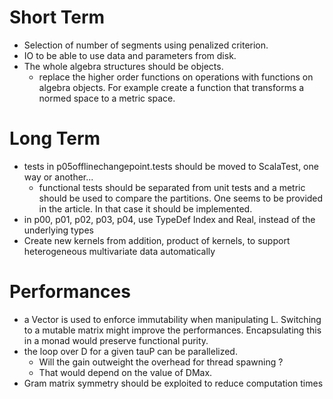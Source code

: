 # Short Term

- Selection of number of segments using penalized criterion.
- IO to be able to use data and parameters from disk.
- The whole algebra structures should be objects.
    - replace the higher order functions on operations with functions on algebra objects. For example create a function that transforms a normed space to a metric space.

# Long Term

- tests in p05offlinechangepoint.tests should be moved to ScalaTest, one way or another...
	- functional tests should be separated from unit tests and a metric should be used to compare the partitions. One seems to be provided in the article. In that case it should be implemented.
- in p00, p01, p02, p03, p04, use TypeDef Index and Real, instead of the underlying types
- Create new kernels from addition, product of kernels, to support heterogeneous multivariate data automatically

# Performances

- a Vector is used to enforce immutability when manipulating L. Switching to a mutable matrix might improve the performances. Encapsulating this in a monad would preserve functional purity.
- the loop over D for a given tauP can be parallelized.
    - Will the gain outweight the overhead for thread spawning ?
    - That would depend on the value of DMax.
- Gram matrix symmetry should be exploited to reduce computation times